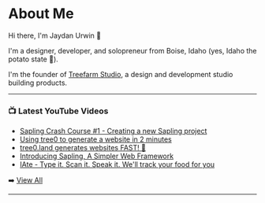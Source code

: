 # About Me

Hi there, I'm Jaydan Urwin 👋

I'm a designer, developer, and solopreneur from Boise, Idaho (yes, Idaho the potato state 🥔).

I'm the founder of [Treefarm Studio](https://treefarm.studio), a design and development studio building products.

--- 

### 📺 Latest YouTube Videos 
<!-- YOUTUBE:START -->
- [Sapling Crash Course #1 - Creating a new Sapling project](https://www.youtube.com/watch?v=E4_HZPdgPfs)
- [Using tree0 to generate a website in 2 minutes](https://www.youtube.com/watch?v=dbPH2wSCAFI)
- [tree0.land generates websites FAST! 🤯](https://www.youtube.com/watch?v=Tb7bXH-Xvmc)
- [Introducing Sapling, A Simpler Web Framework](https://www.youtube.com/watch?v=P8KQ-64PBvA)
- [IAte - Type it. Scan it. Speak it. We&#39;ll track your food for you](https://www.youtube.com/watch?v=2nZ2PPf-iaw)
<!-- YOUTUBE:END --> 

➡️ [View All](https://youtube.com/@JaydanUrwin) 

---

<!--
**jaydanurwin/jaydanurwin** is a ✨ _special_ ✨ repository because its `README.md` (this file) appears on your GitHub profile.

Here are some ideas to get you started:

- 🔭 I’m currently working on ...
- 🌱 I’m currently learning ...
- 👯 I’m looking to collaborate on ...
- 🤔 I’m looking for help with ...
- 💬 Ask me about ...
- 📫 How to reach me: ...
- 😄 Pronouns: ...
- ⚡ Fun fact: ...
-->
